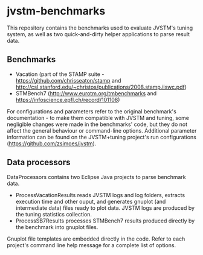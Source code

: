 # jvstm-benchmarks

This repository contains the benchmarks used to evaluate JVSTM's tuning system, as well as two quick-and-dirty helper applications to parse result data.

## Benchmarks

* Vacation (part of the STAMP suite - <https://github.com/chrisseaton/stamp> and <http://csl.stanford.edu/~christos/publications/2008.stamp.iiswc.pdf>)
* STMBench7 (<http://www.eurotm.org/tmbenchmarks> and <https://infoscience.epfl.ch/record/101108>)

For configurations and parameters refer to the original benchmark's documentation - to make them compatible with JVSTM and tuning, some negligible changes were made in the benchmarks' code, but they do not affect the general behaviour or command-line options. Additional parameter information can be found on the JVSTM+tuning project's run configurations (<https://github.com/zsimoes/jvstm>).

## Data processors

DataProcessors contains two Eclipse Java projects to parse benchmark data.

* ProcessVacationResults reads JVSTM logs and log folders, extracts execution time and other ouput, and generates gnuplot (and intermediate data) files ready to plot data.
  JVSTM logs are produced by the tuning statistics collection.
* ProcessSB7Results processes STMBench7 results produced directly by the benchmark into gnuplot files.

Gnuplot file templates are embedded directly in the code. Refer to each project's command line help message for a complete list of options.
